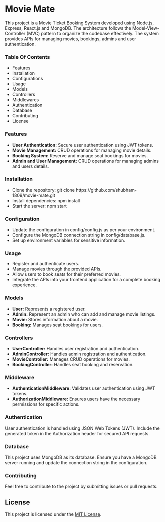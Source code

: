 <h1>Movie Mate</h1>
This project is a Movie Ticket Booking System developed using Node.js, Express, React.js and MongoDB. The architecture follows the Model-View-Controller (MVC) pattern to organize the codebase effectively. The system provides APIs for managing movies, bookings, admins and user authentication.

<h3>Table Of Contents</h3>
<ul>
  <li>Features</li>
  <li>Installation</li>
  <li>Configurations</li>
  <li>Usage</li>
  <li>Models</li>
  <li>Controllers</li>
  <li>Middlewares</li>
  <li>Authentication</li>
  <li>Database</li>
  <li>Contributing</li>
  <li>License</li>
</ul>

<h3>Features</h3>
<ul>
  <li><b>User Authentication:</b> Secure user authentication using JWT tokens.</li>
  <li><b>Movie Management:</b> CRUD operations for managing movie details.</li>
  <li><b>Booking System:</b> Reserve and manage seat bookings for movies.</li>
  <li><b>Admin and User Management:</b> CRUD operations for managing admins and users details.</li>
</ul>

<h3>Installation</h3>
<ul>
  <li>Clone the repository: git clone https://github.com/shubham-1809/movie-mate.git</li>
  <li>Install dependencies: npm install</li>
  <li>Start the server: npm start</li>
</ul>

<h3>Configuration</h3>
<ul>
  <li>Update the configuration in config/config.js as per your environment.</li>
  <li>Configure the MongoDB connection string in config/database.js.</li>
  <li>Set up environment variables for sensitive information.</li>
</ul>

<h3>Usage</h3>
<ul>
  <li>Register and authenticate users.</li>
  <li>Manage movies through the provided APIs.</li>
  <li>Allow users to book seats for their preferred movies.</li>
  <li>Integrate the APIs into your frontend application for a complete booking experience.</li>
</ul>

<h3>Models</h3>
<ul>
  <li><b>User:</b> Represents a registered user.</li>
  <li><b>Admin:</b> Represent an admin who can add and manage movie listings.</li>
  <li><b>Movie:</b> Stores information about a movie.</li>
  <li><b>Booking:</b> Manages seat bookings for users.</li>
</ul>

<h3>Controllers</h3>
<ul>
  <li><b>UserController:</b> Handles user registration and authentication.</li>
  <li><b>AdminController:</b> Handles admin registration and authentication.</li>
  <li><b>MovieController:</b> Manages CRUD operations for movies.</li>
  <li><b>BookingController:</b> Handles seat booking and reservation.</li>
</ul>

<h3>Middleware</h3>
<ul>
  <li><b>AuthenticationMiddleware:</b> Validates user authentication using JWT tokens.</li>
  <li><b>AuthorizationMiddleware:</b> Ensures users have the necessary permissions for specific actions.</li>
</ul>

<h3>Authentication</h3>
User authentication is handled using JSON Web Tokens (JWT). Include the generated token in the Authorization header for secured API requests.

<h3>Database</h3>
This project uses MongoDB as its database. Ensure you have a MongoDB server running and update the connection string in the configuration.

<h3>Contributing</h3>
Feel free to contribute to the project by submitting issues or pull requests.

## License

This project is licensed under the [MIT License](LICENSE).
